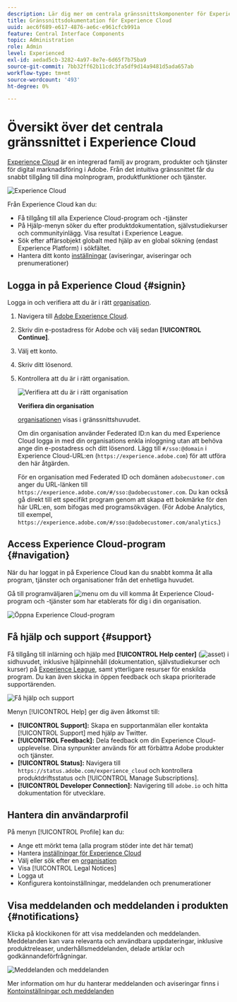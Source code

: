 ```yaml
---
description: Lär dig mer om centrala gränssnittskomponenter för Experience Cloud. Få hjälp med användar- och produktadministration i Admin Console, aktivera program för Experience Cloud-tjänster. Få hjälp med Audience Library, Customer Attributes, Experience Cloud Assets med flera.
title: Gränssnittsdokumentation för Experience Cloud
uuid: aec6f689-e617-4876-ae6c-e961cfcb991a
feature: Central Interface Components
topic: Administration
role: Admin
level: Experienced
exl-id: aedad5cb-3282-4a97-8e7e-6d65f7b75ba9
source-git-commit: 7bb32ff62b11cdc3fa5df9d14a9481d5ada657ab
workflow-type: tm+mt
source-wordcount: '493'
ht-degree: 0%

---
```


# Översikt över det centrala gränssnittet i Experience Cloud

[Experience Cloud](https://experience.adobe.com) är en integrerad familj av program, produkter och tjänster för digital marknadsföring i Adobe. Från det intuitiva gränssnittet får du snabbt tillgång till dina molnprogram, produktfunktioner och tjänster.

![Experience Cloud](assets/landing.png)

Från Experience Cloud kan du:

* Få tillgång till alla Experience Cloud-program och -tjänster
* På Hjälp-menyn söker du efter produktdokumentation, självstudiekurser och communityinlägg. Visa resultat i Experience League.
* Sök efter affärsobjekt globalt med hjälp av en global sökning (endast Experience Platform) i sökfältet.
* Hantera ditt konto [inställningar](features/account-preferences.md) (aviseringar, aviseringar och prenumerationer)

## Logga in på Experience Cloud {#signin}

Logga in och verifiera att du är i rätt [organisation](administration/organizations.md).

1. Navigera till [Adobe Experience Cloud](https://experience.adobe.com).
1. Skriv din e-postadress för Adobe och välj sedan **[!UICONTROL Continue]**.
1. Välj ett konto.
1. Skriv ditt lösenord.
1. Kontrollera att du är i rätt organisation.

   ![Verifiera att du är i rätt organisation](assets/organizations-menu.png)

   **Verifiera din organisation**

   [organisationen](administration/organizations.md) visas i gränssnittshuvudet.

   Om din organisation använder Federated ID:n kan du med Experience Cloud logga in med din organisations enkla inloggning utan att behöva ange din e-postadress och ditt lösenord. Lägg till `#/sso:@domain` i Experience Cloud-URL:en (`https://experience.adobe.com`) för att utföra den här åtgärden.

   För en organisation med Federated ID och domänen `adobecustomer.com` anger du URL-länken till `https://experience.adobe.com/#/sso:@adobecustomer.com`. Du kan också gå direkt till ett specifikt program genom att skapa ett bokmärke för den här URL:en, som bifogas med programsökvägen. (För Adobe Analytics, till exempel, `https://experience.adobe.com/#/sso:@adobecustomer.com/analytics`.)

## Access Experience Cloud-program {#navigation}

När du har loggat in på Experience Cloud kan du snabbt komma åt alla program, tjänster och organisationer från det enhetliga huvudet.

Gå till programväljaren ![menu](assets/apps-icon.png) om du vill komma åt Experience Cloud-program och -tjänster som har etablerats för dig i din organisation.

![Öppna Experience Cloud-program](assets/platform-core-services.png)

## Få hjälp och support {#support}

Få tillgång till inlärning och hjälp med **[!UICONTROL Help center]** (![asset](assets/help-icon.png)) i sidhuvudet, inklusive hjälpinnehåll (dokumentation, självstudiekurser och kurser) på [Experience League](https://experienceleague.adobe.com/#home), samt ytterligare resurser för enskilda program. Du kan även skicka in öppen feedback och skapa prioriterade supportärenden.

![Få hjälp och support](assets/search-menu.png)

Menyn [!UICONTROL Help] ger dig även åtkomst till:

* **[!UICONTROL Support]:** Skapa en supportanmälan eller kontakta [!UICONTROL Support] med hjälp av Twitter.
* **[!UICONTROL Feedback]:** Dela feedback om din Experience Cloud-upplevelse. Dina synpunkter används för att förbättra Adobe produkter och tjänster.
* **[!UICONTROL Status]:** Navigera till `https://status.adobe.com/experience_cloud` och kontrollera produktdriftsstatus och [!UICONTROL Manage Subscriptions].
* **[!UICONTROL Developer Connection]:** Navigering till `adobe.io` och hitta dokumentation för utvecklare.

## Hantera din användarprofil

På menyn [!UICONTROL Profile] kan du:

* Ange ett mörkt tema (alla program stöder inte det här temat)
* Hantera [inställningar för Experience Cloud](features/account-preferences.md)
* Välj eller sök efter en [organisation](administration/organizations.md)
* Visa [!UICONTROL Legal Notices]
* Logga ut
* Konfigurera kontoinställningar, meddelanden och prenumerationer

## Visa meddelanden och meddelanden i produkten {#notifications}

Klicka på klockikonen för att visa meddelanden och meddelanden. Meddelanden kan vara relevanta och användbara uppdateringar, inklusive produktreleaser, underhållsmeddelanden, delade artiklar och godkännandeförfrågningar.

![Meddelanden och meddelanden](assets/notifications-menu-small.png)

Mer information om hur du hanterar meddelanden och aviseringar finns i [Kontoinställningar och meddelanden](features/account-preferences.md)
